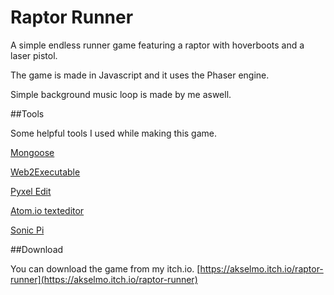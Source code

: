 Raptor Runner
=============

A simple endless runner game featuring a raptor with hoverboots and a laser pistol.

The game is made in Javascript and it uses the Phaser engine.

Simple background music loop is made by me aswell.


##Tools

Some helpful tools I used while making this game.

[Mongoose](https://www.cesanta.com/products/binary)

[Web2Executable](https://github.com/jyapayne/Web2Executable)

[Pyxel Edit](http://pyxeledit.com/)

[Atom.io texteditor](https://atom.io/)

[Sonic Pi](http://sonic-pi.net/)

##Download

You can download the game from my itch.io.
[https://akselmo.itch.io/raptor-runner](https://akselmo.itch.io/raptor-runner)
